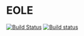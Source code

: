 EOLE
=============

[![Build Status](https://img.shields.io/travis/leojullerot/Regate/master.svg?label=Travis-CI)](https://travis-ci.org/leojullerot/Regate) 
[![Build status](https://img.shields.io/appveyor/ci/leojullerot/regate/master.svg?label=AppVeyor)](https://ci.appveyor.com/project/leojullerot/regate)